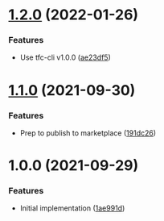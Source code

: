 # [1.2.0](https://github.com/cbsinteractive/create-tfc-workspace-variable-action/compare/1.1.0...1.2.0) (2022-01-26)


### Features

* Use tfc-cli v1.0.0 ([ae23df5](https://github.com/cbsinteractive/create-tfc-workspace-variable-action/commit/ae23df55c51afcc9c107427e4f8c11b4739e7684))

# [1.1.0](https://github.com/cbsinteractive/create-tfc-workspace-variable-action/compare/1.0.0...1.1.0) (2021-09-30)


### Features

* Prep to publish to marketplace ([191dc26](https://github.com/cbsinteractive/create-tfc-workspace-variable-action/commit/191dc2656e6cda63f0b07fd49e444beac2e68c78))

# 1.0.0 (2021-09-29)


### Features

* Initial implementation ([1ae991d](https://github.com/cbsinteractive/create-tfc-workspace-variable-action/commit/1ae991d1149ce703883ddf91108794fc7551262d))
